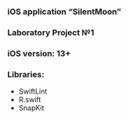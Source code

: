 ### iOS application “SilentMoon”
### Laboratory Project №1
### iOS version: 13+

### Libraries:
* SwiftLint
* R.swift
* SnapKit
